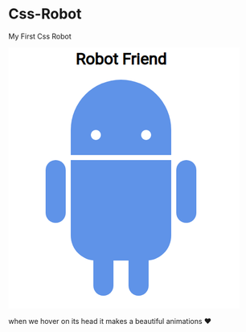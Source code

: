 # Css-Robot
My First Css Robot

![My Robot](screenshot.png)

when we hover on its head it makes a beautiful animations :heart:
